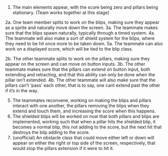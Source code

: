 1.  The main elements appear, with the score being zero and pillars being stationary. 
(Team works together at this stage) 
 
2a. One team member splits to work on the blips, making sure they appear as a sprite and 
naturally move down the screen. 
3a. The teammate makes sure that the blips spawn naturally, typically through a timed system. 
4a. The teammate will also make a sort of shield system for the blips, where they need to be hit 
once more to be taken down. 
5a. The teammate can also work on a displayed score, which will be tied to the blip class. 
 
2b. The other teammate splits to work on the pillars, making sure they appear on the screen and 
can move on button inputs. 
3b. The other teammate makes sure that the pillars can extend on button input, both extending 
and retracting, and that this ability can only be done when the pillar isn’t extended. 
4b. The other teammate will also make sure that the pillars can’t ‘pass’ each other, that is to say, 
one cant extend past the other if it’s in the way. 
 
5. The teammates reconvene, working on making the blips and pillars interact with one another, 
the pillars removing the blips when they extend and touch them, and increasing the score when 
this happens. 
6. The shielded blips will be worked on now that both pillars and blips are implemented, 
working such that when a pillar hits the shielded blip, it becomes a normal blip, this not adding 
to the score, but the next hit that destroys the blip adding to the score. 
7.  (unofficial) An obstacle class that could move either left or down will appear on either the 
right or top side of the screen, respectively, that would stop the pillars extension if it were to hit 
it. 
